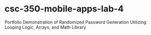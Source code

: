 # csc-350-mobile-apps-lab-4

Portfolio Demonstration of Randomized Password Generation Utilizing Looping Logic, Arrays, and Math Library
